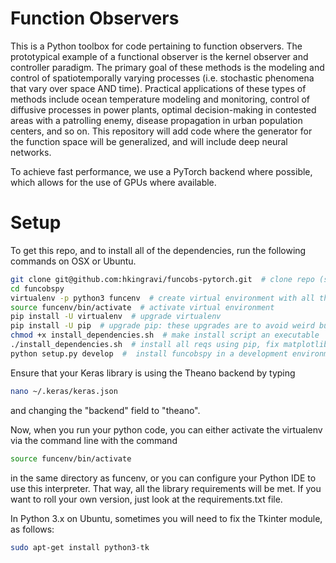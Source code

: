 # Function Observers
This is a Python toolbox for code pertaining to function observers.
The prototypical example of a functional observer is the
kernel observer and controller paradigm. The primary goal of these methods is the 
modeling and control of spatiotemporally varying processes (i.e. stochastic 
phenomena that vary over space AND time). Practical applications of these 
types of methods include ocean temperature modeling and monitoring, control 
of diffusive processes in power plants, optimal decision-making in contested 
areas with a patrolling enemy, disease propagation in urban population centers, 
and so on. This repository will add code where the generator for the function 
space will be generalized, and will include deep neural networks.

To achieve fast performance, we use a PyTorch backend where possible, which allows
for the use of GPUs where available.  


# Setup

To get this repo, and to install all of the dependencies, run the following commands on OSX or Ubuntu.

```bash
git clone git@github.com:hkingravi/funcobs-pytorch.git  # clone repo (ssh)
cd funcobspy
virtualenv -p python3 funcenv  # create virtual environment with all the of dependencies required
source funcenv/bin/activate  # activate virtual environment
pip install -U virtualenv  # upgrade virtualenv
pip install -U pip  # upgrade pip: these upgrades are to avoid weird bugs in some installs
chmod +x install_dependencies.sh  # make install script an executable
./install_dependencies.sh  # install all reqs using pip, fix matplotlib backend issue
python setup.py develop  #  install funcobspy in a development environment
```

Ensure that your Keras library is using the Theano backend by typing
```bash
nano ~/.keras/keras.json
```
and changing the "backend" field to "theano".

Now, when you run your python code, you can either activate the virtualenv via the command line
with the command 
```bash
source funcenv/bin/activate
```
in the same directory as funcenv, or you can configure your Python IDE to use this interpreter. That
way, all the library requirements will be met. If you want to roll your own version, just look at the
requirements.txt file. 

In Python 3.x on Ubuntu, sometimes you will need to fix the Tkinter module, as follows:
```bash
sudo apt-get install python3-tk
```



